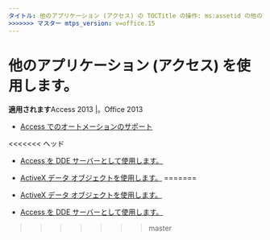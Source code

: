 ```yaml
---
タイトル: 他のアプリケーション (アクセス) の TOCTitle の操作: ms:assetid の他のアプリケーションの操作: 39e189d2-1e50-4de7-af8c-591aa5b9e56d ms:mtpsurl: https://msdn.microsoft.com/library/Dn124391(v=office.15) ms:contentKeyID: 52072025 <<<<<<< ヘッド ms.date: 2015/09/18 ===ms.date を = =: 2018/10/16
>>>>>>> マスター mtps_version: v=office.15
---
```


# <a name="working-with-other-applications-access"></a>他のアプリケーション (アクセス) を使用します。

**適用されます**Access 2013 |。Office 2013

- [Access でのオートメーションのサポート](automation-with-microsoft-access.md)

<<<<<<< ヘッド
- [Access を DDE サーバーとして使用します。](use-microsoft-access-as-a-dde-server.md)

- [ActiveX データ オブジェクトを使用します。](using-activex-data-objects.md)
=======
- [ActiveX データ オブジェクトを使用します。](using-activex-data-objects.md)

- [Access を DDE サーバーとして使用します。](use-microsoft-access-as-a-dde-server.md)


>>>>>>> master

